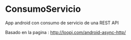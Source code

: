 # ConsumoServicio
App android con consumo de servicio de una REST API

Basado en la pagina : http://loopj.com/android-async-http/
